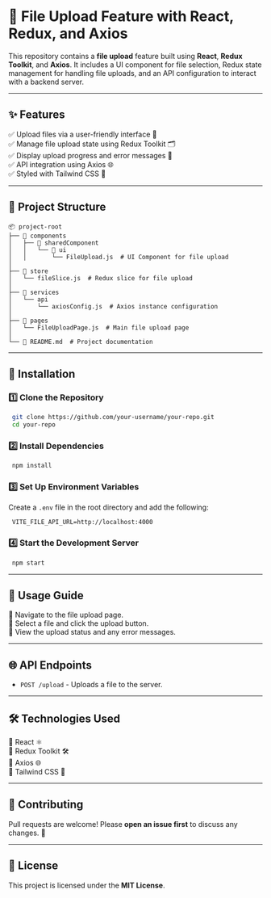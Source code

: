 # 🚀 File Upload Feature with React, Redux, and Axios

This repository contains a **file upload** feature built using **React**, **Redux Toolkit**, and **Axios**. It includes a UI component for file selection, Redux state management for handling file uploads, and an API configuration to interact with a backend server.

---

## ✨ Features
✅ Upload files via a user-friendly interface 📁  
✅ Manage file upload state using Redux Toolkit 🗂️  
✅ Display upload progress and error messages 🚨  
✅ API integration using Axios 🌐  
✅ Styled with Tailwind CSS 🎨  

---

## 📂 Project Structure
```
📦 project-root
├── 📂 components
│   ├── 📂 sharedComponent
│   │   └── 📂 ui
│   │       └── FileUpload.js  # UI Component for file upload
│
├── 📂 store
│   └── fileSlice.js  # Redux slice for file upload
│
├── 📂 services
│   └── api
│       └── axiosConfig.js  # Axios instance configuration
│
├── 📂 pages
│   └── FileUploadPage.js  # Main file upload page
│
└── 📜 README.md  # Project documentation
```

---

## 🚀 Installation

### 1️⃣ Clone the Repository
```sh
 git clone https://github.com/your-username/your-repo.git
 cd your-repo
```

### 2️⃣ Install Dependencies
```sh
 npm install
```

### 3️⃣ Set Up Environment Variables
Create a `.env` file in the root directory and add the following:
```env
 VITE_FILE_API_URL=http://localhost:4000
```

### 4️⃣ Start the Development Server
```sh
 npm start
```

---

## 🎯 Usage Guide
📌 Navigate to the file upload page.  
📌 Select a file and click the upload button.  
📌 View the upload status and any error messages.  

---

## 🌐 API Endpoints
- `POST /upload` - Uploads a file to the server.

---

## 🛠️ Technologies Used
🔹 React ⚛️  
🔹 Redux Toolkit 🛠️  
🔹 Axios 🌐  
🔹 Tailwind CSS 🎨  

---

## 🤝 Contributing
Pull requests are welcome! Please **open an issue first** to discuss any changes. 📝

---

## 📜 License
This project is licensed under the **MIT License**.

